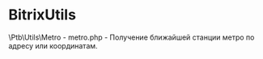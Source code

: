 # BitrixUtils

\Ptb\Utils\Metro - metro.php - Получение ближайшей станции метро по адресу или координатам.
